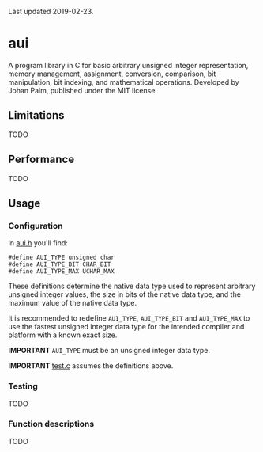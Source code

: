 Last updated 2019-02-23.
# aui
A program library in C for basic arbitrary unsigned integer representation, memory management, assignment, conversion, comparison, bit manipulation, bit indexing, and mathematical operations. Developed by Johan Palm, published under the MIT license.

## Limitations
TODO

## Performance
TODO

## Usage

### Configuration
In [aui.h](https://github.com/pij-se/aui/edit/master/src/aui.h) you'll find:
```
#define AUI_TYPE unsigned char
#define AUI_TYPE_BIT CHAR_BIT
#define AUI_TYPE_MAX UCHAR_MAX
```
These definitions determine the native data type used to represent arbitrary unsigned integer values, the size in bits of the native data type, and the maximum value of the native data type.

It is recommended to redefine `AUI_TYPE`, `AUI_TYPE_BIT` and `AUI_TYPE_MAX` to use the fastest unsigned integer data type for the intended compiler and platform with a known exact size.

**IMPORTANT** `AUI_TYPE` must be an unsigned integer data type.

**IMPORTANT** [test.c](https://github.com/pij-se/aui/edit/master/src/test.c) assumes the definitions above.

### Testing
TODO

### Function descriptions
TODO
